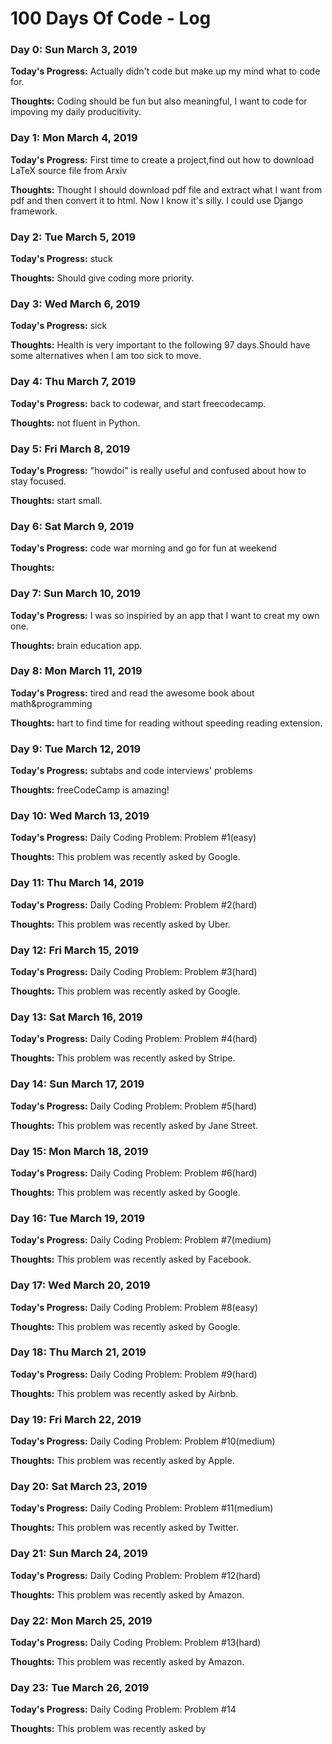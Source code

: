 # 100 Days Of Code - Log

### Day 0: Sun March 3, 2019

**Today's Progress:** Actually didn't code but make up my mind what to code for.

**Thoughts:** Coding should be fun but also meaningful, I want to code for impoving my daily producitivity.

### Day 1: Mon March 4, 2019

**Today's Progress:** First time to create a project,find out how to download LaTeX source file from Arxiv

**Thoughts:** Thought I should download pdf file and extract what I want from pdf and then convert it to html. Now I know it's silly. I could use Django framework.

### Day 2: Tue March 5, 2019

**Today's Progress:** stuck

**Thoughts:** Should give coding more priority.

### Day 3: Wed March 6, 2019

**Today's Progress:** sick

**Thoughts:** Health is very  important to the following 97 days.Should have some alternatives when I am too sick to move.

### Day 4: Thu March 7, 2019

**Today's Progress:** back to codewar, and start freecodecamp.

**Thoughts:** not fluent in Python.

### Day 5: Fri March 8, 2019

**Today's Progress:**  "howdoi" is really useful and confused about how to stay focused.

**Thoughts:** start small.

### Day 6: Sat March 9, 2019

**Today's Progress:**  code war morning and go for fun at weekend

**Thoughts:** 

### Day 7: Sun March 10, 2019

**Today's Progress:** I was so inspiried by an app that I want to creat my own one.

**Thoughts:** brain education app.

### Day 8: Mon March 11, 2019

**Today's Progress:**  tired and read the awesome book about math&programming

**Thoughts:** hart to find time for reading without speeding reading extension.

### Day 9: Tue March 12, 2019

**Today's Progress:**  subtabs and code interviews' problems

**Thoughts:** freeCodeCamp is amazing!

### Day 10: Wed March 13, 2019

**Today's Progress:**  Daily Coding Problem: Problem #1(easy)

**Thoughts:** This problem was recently asked by Google.

### Day 11: Thu March 14, 2019

**Today's Progress:**  Daily Coding Problem: Problem #2(hard)

**Thoughts:** This problem was recently asked by Uber.

### Day 12: Fri March 15, 2019

**Today's Progress:**  Daily Coding Problem: Problem #3(hard)

**Thoughts:** This problem was recently asked by Google.

### Day 13: Sat March 16, 2019

**Today's Progress:**  Daily Coding Problem: Problem #4(hard)

**Thoughts:** This problem was recently asked by Stripe.

### Day 14: Sun March 17, 2019

**Today's Progress:**  Daily Coding Problem: Problem #5(hard)

**Thoughts:** This problem was recently asked by Jane Street.

### Day 15: Mon March 18, 2019

**Today's Progress:**  Daily Coding Problem: Problem #6(hard)

**Thoughts:** This problem was recently asked by Google.

### Day 16: Tue March 19, 2019

**Today's Progress:**  Daily Coding Problem: Problem #7(medium)

**Thoughts:** This problem was recently asked by Facebook.

### Day 17: Wed March 20, 2019

**Today's Progress:**  Daily Coding Problem: Problem #8(easy)

**Thoughts:** This problem was recently asked by Google.

### Day 18: Thu March 21, 2019

**Today's Progress:**  Daily Coding Problem: Problem #9(hard)

**Thoughts:** This problem was recently asked by Airbnb.

### Day 19: Fri March 22, 2019

**Today's Progress:**  Daily Coding Problem: Problem #10(medium)

**Thoughts:** This problem was recently asked by Apple.

### Day 20: Sat March 23, 2019

**Today's Progress:**  Daily Coding Problem: Problem #11(medium)

**Thoughts:** This problem was recently asked by Twitter.

### Day 21: Sun March 24, 2019

**Today's Progress:**  Daily Coding Problem: Problem #12(hard)

**Thoughts:** This problem was recently asked by Amazon.

### Day 22: Mon March 25, 2019

**Today's Progress:**  Daily Coding Problem: Problem #13(hard)

**Thoughts:** This problem was recently asked by Amazon.

### Day 23: Tue March 26, 2019

**Today's Progress:**  Daily Coding Problem: Problem #14

**Thoughts:** This problem was recently asked by
